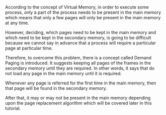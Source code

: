 According to the concept of Virtual Memory, in order to execute some process, only a part of the process needs to be present in the main memory which means that only a few pages will only be present in the main memory at any time.

However, deciding, which pages need to be kept in the main memory and which need to be kept in the secondary memory, is going to be difficult because we cannot say in advance that a process will require a particular page at particular time.

Therefore, to overcome this problem, there is a concept called Demand Paging is introduced. It suggests keeping all pages of the frames in the secondary memory until they are required. In other words, it says that do not load any page in the main memory until it is required.

Whenever any page is referred for the first time in the main memory, then that page will be found in the secondary memory.

After that, it may or may not be present in the main memory depending upon the page replacement algorithm which will be covered later in this tutorial.